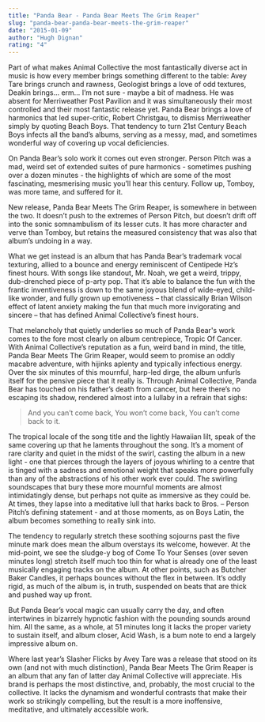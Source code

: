 ```yaml
---
title: "Panda Bear - Panda Bear Meets The Grim Reaper"
slug: "panda-bear-panda-bear-meets-the-grim-reaper"
date: "2015-01-09"
author: "Hugh Dignan"
rating: "4"
---
```


Part of what makes Animal Collective the most fantastically diverse act in music is how every member brings something different to the table: Avey Tare brings crunch and rawness, Geologist brings a love of odd textures, Deakin brings… erm… I’m not sure - maybe a bit of madness. He was absent for Merriweather Post Pavilion and it was simultaneously their most controlled and their most fantastic release yet. Panda Bear brings a love of harmonics that led super-critic, Robert Christgau, to dismiss Merriweather simply by quoting Beach Boys. That tendency to turn 21st Century Beach Boys infects all the band’s albums, serving as a messy, mad, and sometimes wonderful way of covering up vocal deficiencies.

On Panda Bear’s solo work it comes out even stronger. Person Pitch was a mad, weird set of extended suites of pure harmonics - sometimes pushing over a dozen minutes - the highlights of which are some of the most fascinating, mesmerising music you’ll hear this century. Follow up, Tomboy, was more tame, and suffered for it.

New release, Panda Bear Meets The Grim Reaper, is somewhere in between the two. It doesn’t push to the extremes of Person Pitch, but doesn’t drift off into the sonic somnambulism of its lesser cuts. It has more character and verve than Tomboy, but retains the measured consistency that was also that album’s undoing in a way.

What we get instead is an album that has Panda Bear’s trademark vocal texturing, allied to a bounce and energy reminiscent of Centipede Hz’s finest hours. With songs like standout, Mr. Noah, we get a weird, trippy, dub-drenched piece of p-arty pop. That it’s able to balance the fun with the frantic inventiveness is down to the same joyous blend of wide-eyed, child-like wonder, and fully grown up emotiveness – that classically Brian Wilson effect of latent anxiety making the fun that much more invigorating and sincere – that has defined Animal Collective’s finest hours.

That melancholy that quietly underlies so much of Panda Bear's work comes to the fore most clearly on album centrepiece, Tropic Of Cancer. With Animal Collective’s reputation as a fun, weird band in mind, the title, Panda Bear Meets The Grim Reaper, would seem to promise an oddly macabre adventure, with hijinks aplenty and typically infectious energy. Over the six minutes of this mournful, harp-led dirge, the album unfurls itself for the pensive piece that it really is. Through Animal Collective, Panda Bear has touched on his father’s death from cancer, but here there’s no escaping its shadow, rendered almost into a lullaby in a refrain that sighs:

> And you can’t come back, You won’t come back, You can’t come back to it.

The tropical locale of the song title and the lightly Hawaiian lilt, speak of the same covering up that he laments throughout the song. It’s a moment of rare clarity and quiet in the midst of the swirl, casting the album in a new light - one that pierces through the layers of joyous whirling to a centre that is tinged with a sadness and emotional weight that speaks more powerfully than any of the abstractions of his other work ever could. The swirling soundscapes that bury these more mournful moments are almost intimidatingly dense, but perhaps not quite as immersive as they could be. At times, they lapse into a meditative lull that harks back to Bros. – Person Pitch’s defining statement - and at those moments, as on Boys Latin, the album becomes something to really sink into.

The tendency to regularly stretch these soothing sojourns past the five minute mark does mean the album overstays its welcome, however. At the mid-point, we see the sludge-y bog of Come To Your Senses (over seven minutes long) stretch itself much too thin for what is already one of the least musically engaging tracks on the album. At other points, such as Butcher Baker Candles, it perhaps bounces without the flex in between. It’s oddly rigid, as much of the album is, in truth, suspended on beats that are thick and pushed way up front.

But Panda Bear’s vocal magic can usually carry the day, and often intertwines in bizarrely hypnotic fashion with the pounding sounds around him. All the same, as a whole, at 51 minutes long it lacks the proper variety to sustain itself, and album closer, Acid Wash, is a bum note to end a largely impressive album on.

Where last year’s Slasher Flicks by Avey Tare was a release that stood on its own (and not with much distinction), Panda Bear Meets The Grim Reaper is an album that any fan of latter day Animal Collective will appreciate. His brand is perhaps the most distinctive, and, probably, the most crucial to the collective. It lacks the dynamism and wonderful contrasts that make their work so strikingly compelling, but the result is a more inoffensive, meditative, and ultimately accessible work.
